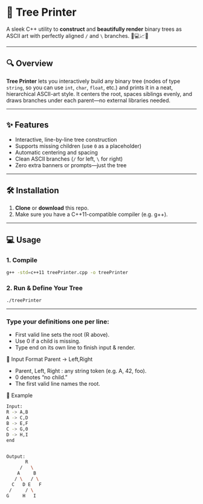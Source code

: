 # 🌳 Tree Printer

A sleek C++ utility to **construct** and **beautifully render** binary trees as ASCII art with perfectly aligned `/` and `\` branches. 🚀💻📈✨

---



## 🔍 Overview

**Tree Printer** lets you interactively build any binary tree (nodes of type `string`, so you can use `int`, `char`, `float`, etc.) and prints it in a neat, hierarchical ASCII-art style. It centers the root, spaces siblings evenly, and draws branches under each parent—no external libraries needed.

---

## ✨ Features

- Interactive, line-by-line tree construction  
- Supports missing children (use `0` as a placeholder)  
- Automatic centering and spacing  
- Clean ASCII branches (`/` for left, `\` for right)  
- Zero extra banners or prompts—just the tree  

---

## 🛠 Installation

1. **Clone** or **download** this repo.  
2. Make sure you have a C++11-compatible compiler (e.g. g++).  

---

## 💻 Usage

### 1. Compile
```bash
g++ -std=c++11 treePrinter.cpp -o treePrinter
```
### 2. Run & Define Your Tree
```bash
./treePrinter
```
---


### Type your definitions one per line:

- First valid line sets the root (R above).
- Use 0 if a child is missing.
- Type end on its own line to finish input & render.

📝 Input Format
Parent -> Left,Right

- Parent, Left, Right : any string token (e.g. A, 42, foo).
- 0 denotes “no child.”
- The first valid line names the root.

🎉 Example
```bash
Input:
R -> A,B
A -> C,D
B -> E,F
C -> G,0
D -> H,I
end


Output:
       R
     /   \
    A     B
   / \   / \
  C   D E   F
 /     / \
G     H   I



